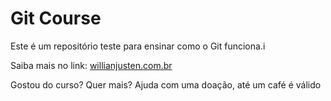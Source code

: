 # Git Course

Este é um repositório teste para ensinar como o Git funciona.i

Saiba mais no link: [willianjusten.com.br](http://willianjusten.com.br)

Gostou do curso? Quer mais? Ajuda com uma doação, até um café é válido
